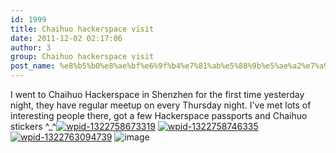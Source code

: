 ```yaml
---
id: 1999
title: Chaihuo hackerspace visit
date: 2011-12-02 02:17:06
author: 3
group: Chaihuo hackerspace visit
post_name: %e8%b5%b0%e8%ae%bf%e6%9f%b4%e7%81%ab%e5%88%9b%e5%ae%a2%e7%a9%ba%e9%97%b4-chaihuo-hackerspace-visit
---
```


I went to Chaihuo Hackerspace in Shenzhen for the first time yesterday night, they have regular meetup on every Thursday night. I've met lots of interesting people there, got a few Hackerspace passports and Chaihuo stickers ^_^[![](http://xinchejian.com/wp-content/uploads/2011/12/wpid-1322758673319-246x300.jpg "wpid-1322758673319")](http://139.162.84.35/wp-content/uploads/2011/12/wpid-1322758673319.jpg) [![](http://xinchejian.com/wp-content/uploads/2011/12/wpid-1322758746335-246x300.jpg "wpid-1322758746335")](http://139.162.84.35/wp-content/uploads/2011/12/wpid-1322758746335.jpg) [![](http://xinchejian.com/wp-content/uploads/2011/12/wpid-1322763094739-246x300.jpg "wpid-1322763094739")](http://139.162.84.35/wp-content/uploads/2011/12/wpid-1322763094739.jpg) ![image](http://139.162.84.35/wp-content/uploads/2011/12/wpid-IMG_20111201_200810.jpg)